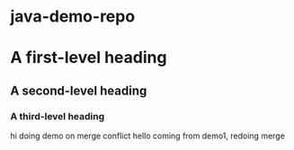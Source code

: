 # java-demo-repo
# A first-level heading
## A second-level heading
### A third-level heading
hi doing demo on merge conflict
hello
coming from demo1, redoing merge

